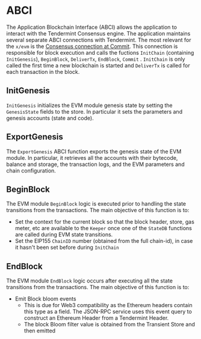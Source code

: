 <!--
order: 5
-->

# ABCI

The Application Blockchain Interface (ABCI) allows the application to interact with the Tendermint Consensus engine. The application maintains several separate ABCI connections with Tendermint. The most relevant for the  `x/evm` is the [Consensus connection at Commit](https://docs.tendermint.com/v0.35/spec/abci/apps.html#consensus-connection). This connection is responsible for block execution and calls the fuctions `InitChain` (containing `InitGenesis`), `BeginBlock`, `DeliverTx`, `EndBlock`, `Commit` . `InitChain` is only called the first time a new blockchain is started and `DeliverTx` is called for each transaction in the block.

## InitGenesis

`InitGenesis` initializes the EVM module genesis state by setting the `GenesisState` fields to the store. In particular it sets the parameters and genesis accounts (state and code).

## ExportGenesis

The `ExportGenesis` ABCI function exports the genesis state of the EVM module. In particular, it retrieves all the accounts with their bytecode, balance and storage, the transaction logs, and the EVM parameters and chain configuration.

## BeginBlock

The EVM module `BeginBlock` logic is executed prior to handling the state transitions from the transactions. The main objective of this function is to:

- Set the context for the current block so that the block header, store, gas meter, etc are available to the `Keeper` once one of the `StateDB` functions are called during EVM state transitions.
- Set the EIP155 `ChainID` number (obtained from the full chain-id), in case it hasn't been set before during `InitChain`

## EndBlock

The EVM module `EndBlock` logic occurs after executing all the state transitions from the transactions. The main objective of this function is to:

- Emit Block bloom events
    - This is due for Web3 compatibility as the Ethereum headers contain this type as a field. The JSON-RPC service uses this event query to construct an Ethereum Header from a Tendermint Header.
    - The block Bloom filter value is obtained from the Transient Store and then emitted

